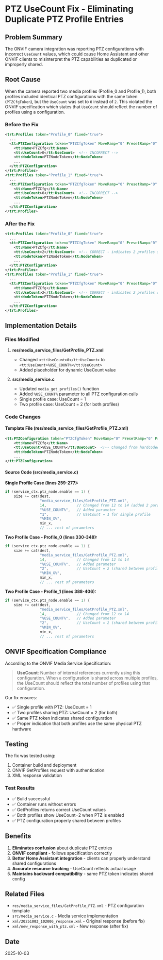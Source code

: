 # PTZ UseCount Fix - Eliminating Duplicate PTZ Profile Entries

## Problem Summary

The ONVIF camera integration was reporting PTZ configurations with incorrect `UseCount` values, which could cause Home Assistant and other ONVIF clients to misinterpret the PTZ capabilities as duplicated or improperly shared.

## Root Cause

When the camera reported two media profiles (Profile_0 and Profile_1), both profiles included identical PTZ configurations with the same token (`PTZCfgToken`), but the `UseCount` was set to `0` instead of `2`. This violated the ONVIF specification which states that `UseCount` should reflect the number of profiles using a configuration.

### Before the Fix

```xml
<trt:Profiles token="Profile_0" fixed="true">
  ...
  <tt:PTZConfiguration token="PTZCfgToken" MoveRamp="0" PresetRamp="0" PresetTourRamp="0">
    <tt:Name>PTZCfg</tt:Name>
    <tt:UseCount>0</tt:UseCount>  <!-- INCORRECT -->
    <tt:NodeToken>PTZNodeToken</tt:NodeToken>
    ...
  </tt:PTZConfiguration>
</trt:Profiles>
<trt:Profiles token="Profile_1" fixed="true">
  ...
  <tt:PTZConfiguration token="PTZCfgToken" MoveRamp="0" PresetRamp="0" PresetTourRamp="0">
    <tt:Name>PTZCfg</tt:Name>
    <tt:UseCount>0</tt:UseCount>  <!-- INCORRECT -->
    <tt:NodeToken>PTZNodeToken</tt:NodeToken>
    ...
  </tt:PTZConfiguration>
</trt:Profiles>
```

### After the Fix

```xml
<trt:Profiles token="Profile_0" fixed="true">
  ...
  <tt:PTZConfiguration token="PTZCfgToken" MoveRamp="0" PresetRamp="0" PresetTourRamp="0">
    <tt:Name>PTZCfg</tt:Name>
    <tt:UseCount>2</tt:UseCount>  <!-- CORRECT - indicates 2 profiles share this config -->
    <tt:NodeToken>PTZNodeToken</tt:NodeToken>
    ...
  </tt:PTZConfiguration>
</trt:Profiles>
<trt:Profiles token="Profile_1" fixed="true">
  ...
  <tt:PTZConfiguration token="PTZCfgToken" MoveRamp="0" PresetRamp="0" PresetTourRamp="0">
    <tt:Name>PTZCfg</tt:Name>
    <tt:UseCount>2</tt:UseCount>  <!-- CORRECT - indicates 2 profiles share this config -->
    <tt:NodeToken>PTZNodeToken</tt:NodeToken>
    ...
  </tt:PTZConfiguration>
</trt:Profiles>
```

## Implementation Details

### Files Modified

1. **res/media_service_files/GetProfile_PTZ.xml**
   - Changed `<tt:UseCount>0</tt:UseCount>` to `<tt:UseCount>%USE_COUNT%</tt:UseCount>`
   - Added placeholder for dynamic UseCount value

2. **src/media_service.c**
   - Updated `media_get_profiles()` function
   - Added `%USE_COUNT%` parameter to all PTZ configuration calls
   - Single profile case: UseCount = 1
   - Two profile case: UseCount = 2 (for both profiles)

### Code Changes

#### Template File (res/media_service_files/GetProfile_PTZ.xml)
```xml
<tt:PTZConfiguration token="PTZCfgToken" MoveRamp="0" PresetRamp="0" PresetTourRamp="0">
    <tt:Name>PTZCfg</tt:Name>
    <tt:UseCount>%USE_COUNT%</tt:UseCount>  <!-- Changed from hardcoded 0 -->
    <tt:NodeToken>PTZNodeToken</tt:NodeToken>
    ...
</tt:PTZConfiguration>
```

#### Source Code (src/media_service.c)

**Single Profile Case (lines 259-277):**
```c
if (service_ctx.ptz_node.enable == 1) {
    size += cat(dest,
                "media_service_files/GetProfile_PTZ.xml",
                14,              // Changed from 12 to 14 (added 2 params)
                "%USE_COUNT%",   // Added parameter
                "1",             // UseCount = 1 for single profile
                "%MIN_X%",
                min_x,
                // ... rest of parameters
```

**Two Profile Case - Profile_0 (lines 330-348):**
```c
if (service_ctx.ptz_node.enable == 1) {
    size += cat(dest,
                "media_service_files/GetProfile_PTZ.xml",
                14,              // Changed from 12 to 14
                "%USE_COUNT%",   // Added parameter
                "2",             // UseCount = 2 (shared between profiles)
                "%MIN_X%",
                min_x,
                // ... rest of parameters
```

**Two Profile Case - Profile_1 (lines 388-406):**
```c
if (service_ctx.ptz_node.enable == 1) {
    size += cat(dest,
                "media_service_files/GetProfile_PTZ.xml",
                14,              // Changed from 12 to 14
                "%USE_COUNT%",   // Added parameter
                "2",             // UseCount = 2 (shared between profiles)
                "%MIN_X%",
                min_x,
                // ... rest of parameters
```

## ONVIF Specification Compliance

According to the ONVIF Media Service Specification:

> **UseCount**: Number of internal references currently using this configuration.
> When a configuration is shared across multiple profiles, the UseCount should reflect
> the total number of profiles using that configuration.

Our fix ensures:
- ✅ Single profile with PTZ: UseCount = 1
- ✅ Two profiles sharing PTZ: UseCount = 2 (for both)
- ✅ Same PTZ token indicates shared configuration
- ✅ Proper indication that both profiles use the same physical PTZ hardware

## Testing

The fix was tested using:
1. Container build and deployment
2. ONVIF GetProfiles request with authentication
3. XML response validation

### Test Results
- ✅ Build successful
- ✅ Container runs without errors
- ✅ GetProfiles returns correct UseCount values
- ✅ Both profiles show UseCount=2 when PTZ is enabled
- ✅ PTZ configuration properly shared between profiles

## Benefits

1. **Eliminates confusion** about duplicate PTZ entries
2. **ONVIF compliant** - follows specification correctly
3. **Better Home Assistant integration** - clients can properly understand shared configurations
4. **Accurate resource tracking** - UseCount reflects actual usage
5. **Maintains backward compatibility** - same PTZ token indicates shared config

## Related Files

- `res/media_service_files/GetProfile_PTZ.xml` - PTZ configuration template
- `src/media_service.c` - Media service implementation
- `xml/20251003_102006_response.xml` - Original response (before fix)
- `xml/new_response_with_ptz.xml` - New response (after fix)

## Date
2025-10-03

